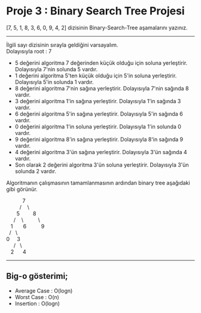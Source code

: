 # Proje 3 : Binary Search Tree Projesi

[7, 5, 1, 8, 3, 6, 0, 9, 4, 2] dizisinin Binary-Search-Tree aşamalarını yazınız.

---
İlgili sayı dizisinin sırayla geldiğini varsayalım. <br>
Dolayısıyla root : 7<br>
- 5 değerini algoritma 7 değerinden küçük olduğu için soluna yerleştirir. Dolayısıyla 7'nin solunda 5 vardır.
- 1 değerini algoritma 5'ten küçük olduğu için 5'in soluna yerleştirir. Dolayısıyla 5'in solunda 1 vardır.
- 8 değerini algoritma 7'nin sağına yerleştirir. Dolayısıyla 7'nin sağında 8 vardır.
- 3 değerini algoritma 1'in sağına yerleştirir. Dolayısıyla 1'in sağında 3 vardır.
- 6 değerini algoritma 5'in sağına yerleştirir. Dolayısıyla 5'in sağında 6 vardır.
- 0 değerini algoritma 1'in soluna yerleştirir. Dolayısıyla 1'in solunda 0 vardır.
- 9 değerini algoritma 8'in sağına yerleştirir. Dolayısıyla 8'in sağında 9 vardır.
- 4 değerini algoritma 3'ün sağına yerleştirir. Dolayısıyla 3'ün sağında 4 vardır.
- Son olarak 2 değerini algoritma 3'ün soluna yerleştirir. Dolayısıyla 3'ün solunda 2 vardır.

Algoritmanın çalışmasının tamamlanmasının ardından binary tree aşağıdaki gibi görünür.

&nbsp;&nbsp;&nbsp;&nbsp;&nbsp;&nbsp;&nbsp;&nbsp;&nbsp;&nbsp;&nbsp;7<br>
&nbsp;&nbsp;&nbsp;&nbsp;&nbsp;&nbsp;&nbsp;&nbsp;&nbsp;/&nbsp;&nbsp;&nbsp;&nbsp;\\<br>
&nbsp;&nbsp;&nbsp;&nbsp;&nbsp;&nbsp;&nbsp;5&nbsp;&nbsp;&nbsp;&nbsp;&nbsp;&nbsp;&nbsp;&nbsp;&nbsp;8<br>
&nbsp;&nbsp;&nbsp;&nbsp;&nbsp;/&nbsp;&nbsp;&nbsp;&nbsp;\\ &nbsp;&nbsp;&nbsp;&nbsp;&nbsp;&nbsp;&nbsp;&nbsp;&nbsp;\\<br>
&nbsp;&nbsp;&nbsp;1&nbsp;&nbsp;&nbsp;&nbsp;&nbsp;&nbsp;&nbsp;6&nbsp;&nbsp;&nbsp;&nbsp;&nbsp;&nbsp;&nbsp;&nbsp;&nbsp;&nbsp;9<br>
&nbsp;&nbsp;/&nbsp;&nbsp;&nbsp;\\<br>
0&nbsp;&nbsp;&nbsp;&nbsp;&nbsp;3<br>
&nbsp;&nbsp;&nbsp;&nbsp;&nbsp;/&nbsp;&nbsp;&nbsp;\\<br>
&nbsp;&nbsp;&nbsp;2 &nbsp;&nbsp;&nbsp;&nbsp;&nbsp;4

---
## Big-o gösterimi;
- Average Case : O(logn)
- Worst Case : O(n)
- Insertion : O(logn)